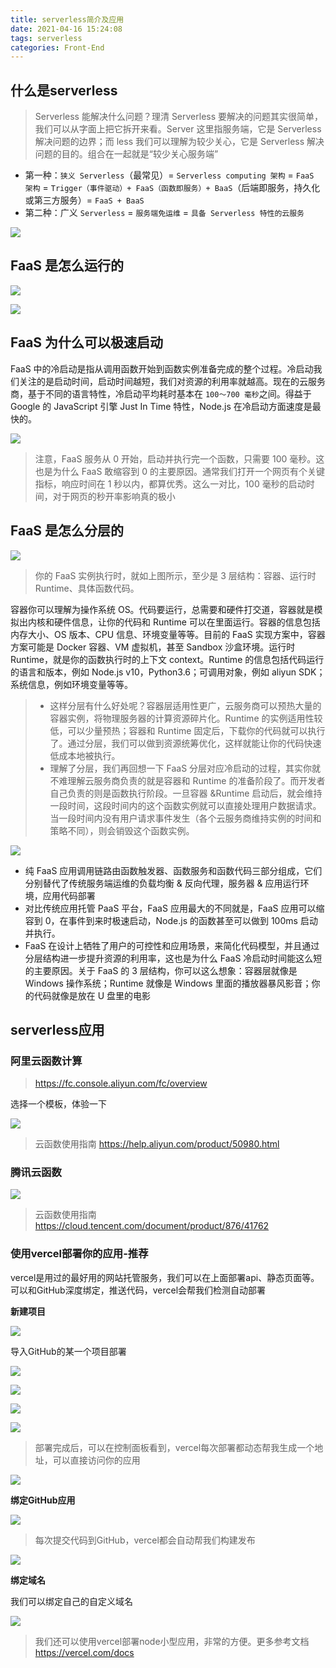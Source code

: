```yaml
---
title: serverless简介及应用
date: 2021-04-16 15:24:08
tags: serverless
categories: Front-End
---
```



## 什么是serverless

> Serverless 能解决什么问题？理清 Serverless 要解决的问题其实很简单，我们可以从字面上把它拆开来看。Server 这里指服务端，它是 Serverless 解决问题的边界；而 less 我们可以理解为较少关心，它是 Serverless 解决问题的目的。组合在一起就是“较少关心服务端”

- 第一种：`狭义 Serverless`（最常见）= `Serverless computing 架构` = `FaaS 架构` = `Trigger（事件驱动）+ FaaS（函数即服务）+ BaaS`（后端即服务，持久化或第三方服务）= `FaaS + BaaS`
- 第二种：广义 `Serverless` = `服务端免运维` = `具备 Serverless 特性的云服务`

![](http://img-repo.poetries.top/images/20210416155216.png)

## FaaS 是怎么运行的

![](http://img-repo.poetries.top/images/20210416155334.png)

![](http://img-repo.poetries.top/images/20210416155401.png)

## FaaS 为什么可以极速启动

FaaS 中的冷启动是指从调用函数开始到函数实例准备完成的整个过程。冷启动我们关注的是启动时间，启动时间越短，我们对资源的利用率就越高。现在的云服务商，基于不同的语言特性，冷启动平均耗时基本在 `100～700 毫秒`之间。得益于 Google 的 JavaScript 引擎 Just In Time 特性，Node.js 在冷启动方面速度是最快的。

![](http://img-repo.poetries.top/images/20210416155824.png)

> 注意，FaaS 服务从 0 开始，启动并执行完一个函数，只需要 100 毫秒。这也是为什么 FaaS 敢缩容到 0 的主要原因。通常我们打开一个网页有个关键指标，响应时间在 1 秒以内，都算优秀。这么一对比，100 毫秒的启动时间，对于网页的秒开率影响真的极小

## FaaS 是怎么分层的


![](https://files.mdnice.com/user/6541/5d7d3769-4fc0-4036-bd1b-91e9a650c2c3.png)

> 你的 FaaS 实例执行时，就如上图所示，至少是 3 层结构：容器、运行时 Runtime、具体函数代码。

容器你可以理解为操作系统 OS。代码要运行，总需要和硬件打交道，容器就是模拟出内核和硬件信息，让你的代码和 Runtime 可以在里面运行。容器的信息包括内存大小、OS 版本、CPU 信息、环境变量等等。目前的 FaaS 实现方案中，容器方案可能是 Docker 容器、VM 虚拟机，甚至 Sandbox 沙盒环境。运行时 Runtime，就是你的函数执行时的上下文 context。Runtime 的信息包括代码运行的语言和版本，例如 Node.js v10，Python3.6；可调用对象，例如 aliyun SDK；系统信息，例如环境变量等等。

> - 这样分层有什么好处呢？容器层适用性更广，云服务商可以预热大量的容器实例，将物理服务器的计算资源碎片化。Runtime 的实例适用性较低，可以少量预热；容器和 Runtime 固定后，下载你的代码就可以执行了。通过分层，我们可以做到资源统筹优化，这样就能让你的代码快速低成本地被执行。
> - 理解了分层，我们再回想一下 FaaS 分层对应冷启动的过程，其实你就不难理解云服务商负责的就是容器和 Runtime 的准备阶段了。而开发者自己负责的则是函数执行阶段。一旦容器 &Runtime 启动后，就会维持一段时间，这段时间内的这个函数实例就可以直接处理用户数据请求。当一段时间内没有用户请求事件发生（各个云服务商维持实例的时间和策略不同），则会销毁这个函数实例。

![](http://img-repo.poetries.top/images/20210416160251.png)

- 纯 FaaS 应用调用链路由函数触发器、函数服务和函数代码三部分组成，它们分别替代了传统服务端运维的负载均衡 & 反向代理，服务器 & 应用运行环境，应用代码部署
- 对比传统应用托管 PaaS 平台，FaaS 应用最大的不同就是，FaaS 应用可以缩容到 0，在事件到来时极速启动，Node.js 的函数甚至可以做到 100ms 启动并执行。
- FaaS 在设计上牺牲了用户的可控性和应用场景，来简化代码模型，并且通过分层结构进一步提升资源的利用率，这也是为什么 FaaS 冷启动时间能这么短的主要原因。关于 FaaS 的 3 层结构，你可以这么想象：容器层就像是 Windows 操作系统；Runtime 就像是 Windows 里面的播放器暴风影音；你的代码就像是放在 U 盘里的电影

## serverless应用

### 阿里云函数计算

> https://fc.console.aliyun.com/fc/overview

选择一个模板，体验一下

![](https://files.mdnice.com/user/6541/d63653ac-0a1d-4dfa-9a2a-879f23aa803e.png)

> 云函数使用指南 https://help.aliyun.com/product/50980.html

### 腾讯云函数

![](http://img-repo.poetries.top/images/20210416161014.png)

> 云函数使用指南 https://cloud.tencent.com/document/product/876/41762

### 使用vercel部署你的应用-推荐

vercel是用过的最好用的网站托管服务，我们可以在上面部署api、静态页面等。可以和GitHub深度绑定，推送代码，vercel会帮我们检测自动部署

**新建项目**

![](http://img-repo.poetries.top/images/20210416161535.png)

导入GitHub的某一个项目部署

![](http://img-repo.poetries.top/images/20210416161621.png)

![](http://img-repo.poetries.top/images/20210416161653.png)

![](http://img-repo.poetries.top/images/20210416161728.png)

![](http://img-repo.poetries.top/images/20210416161748.png)

> 部署完成后，可以在控制面板看到，vercel每次部署都动态帮我生成一个地址，可以直接访问你的应用

![](http://img-repo.poetries.top/images/20210416161906.png)

**绑定GitHub应用**

![](http://img-repo.poetries.top/images/20210416162735.png)

> 每次提交代码到GitHub，vercel都会自动帮我们构建发布

![](http://img-repo.poetries.top/images/20210416162612.png)


**绑定域名**

我们可以绑定自己的自定义域名

![](http://img-repo.poetries.top/images/20210416162045.png)

> 我们还可以使用vercel部署node小型应用，非常的方便。更多参考文档 https://vercel.com/docs



